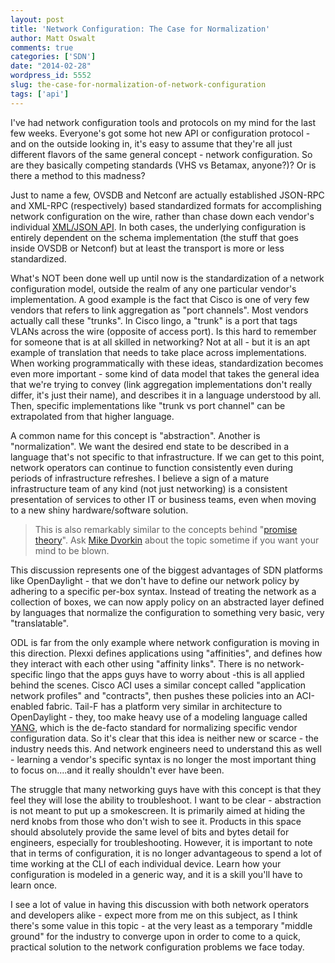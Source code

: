 ```yaml
---
layout: post
title: 'Network Configuration: The Case for Normalization'
author: Matt Oswalt
comments: true
categories: ['SDN']
date: "2014-02-28"
wordpress_id: 5552
slug: the-case-for-normalization-of-network-configuration
tags: ['api']
---
```



I've had network configuration tools and protocols on my mind for the last few weeks. Everyone's got some hot new API or configuration protocol - and on the outside looking in, it's easy to assume that they're all just different flavors of the same general concept - network configuration. So are they basically competing standards (VHS vs Betamax, anyone?)? Or is there a method to this madness?

Just to name a few, OVSDB and Netconf are actually established JSON-RPC and XML-RPC (respectively) based standardized formats for accomplishing network configuration on the wire, rather than chase down each vendor's individual [XML/JSON API](https://oswalt.dev/2014/02/cisco-aci-nexus-9000-nxapi/). In both cases, the underlying configuration is entirely dependent on the schema implementation (the stuff that goes inside OVSDB or Netconf) but at least the transport is more or less standardized.

What's NOT been done well up until now is the standardization of a network configuration model, outside the realm of any one particular vendor's implementation. A good example is the fact that Cisco is one of very few vendors that refers to link aggregation as "port channels". Most vendors actually call these "trunks". In Cisco lingo, a "trunk" is a port that tags VLANs across the wire (opposite of access port). Is this hard to remember for someone that is at all skilled in networking? Not at all - but it is an apt example of translation that needs to take place across implementations. When working programmatically with these ideas, standardization becomes even more important - some kind of data model that takes the general idea that we're trying to convey (link aggregation implementations don't really differ, it's just their name), and describes it in a language understood by all. Then, specific implementations like "trunk vs port channel" can be extrapolated from that higher language.

A common name for this concept is "abstraction". Another is "normalization". We want the desired end state to be described in a language that's not specific to that infrastructure. If we can get to this point, network operators can continue to function consistently even during periods of infrastructure refreshes. I believe a sign of a mature infrastructure team of any kind (not just networking) is a consistent presentation of services to other IT or business teams, even when moving to a new shiny hardware/software solution.

> This is also remarkably similar to the concepts behind "[promise theory](http://en.wikipedia.org/wiki/Promise_theory)". Ask [Mike Dvorkin](https://twitter.com/dvorkinista) about the topic sometime if you want your mind to be blown.

This discussion represents one of the biggest advantages of SDN platforms like OpenDaylight - that we don't have to define our network policy by adhering to a specific per-box syntax. Instead of treating the network as a collection of boxes, we can now apply policy on an abstracted layer defined by languages that normalize the configuration to something very basic, very "translatable".

ODL is far from the only example where network configuration is moving in this direction. Plexxi defines applications using "affinities", and defines how they interact with each other using "affinity links". There is no network-specific lingo that the apps guys have to worry about -this is all applied behind the scenes. Cisco ACI uses a similar concept called "application network profiles" and "contracts", then pushes these policies into an ACI-enabled fabric. Tail-F has a platform very similar in architecture to OpenDaylight - they, too make heavy use of a modeling language called [YANG](https://tools.ietf.org/html/rfc6020), which is the de-facto standard for normalizing specific vendor configuration data. So it's clear that this idea is neither new or scarce - the industry needs this. And network engineers need to understand this as well - learning a vendor's specific syntax is no longer the most important thing to focus on....and it really shouldn't ever have been.

The struggle that many networking guys have with this concept is that they feel they will lose the ability to troubleshoot. I want to be clear - abstraction is not meant to put up a smokescreen. It is primarily aimed at hiding the nerd knobs from those who don't wish to see it. Products in this space should absolutely provide the same level of bits and bytes detail for engineers, especially for troubleshooting. However, it is important to note that in terms of configuration, it is no longer advantageous to spend a lot of time working at the CLI of each individual device. Learn how your configuration is modeled in a generic way, and it is a skill you'll have to learn once.

I see a lot of value in having this discussion with both network operators and developers alike - expect more from me on this subject, as I think there's some value in this topic - at the very least as a temporary "middle ground" for the industry to converge upon in order to come to a quick, practical solution to the network configuration problems we face today.
